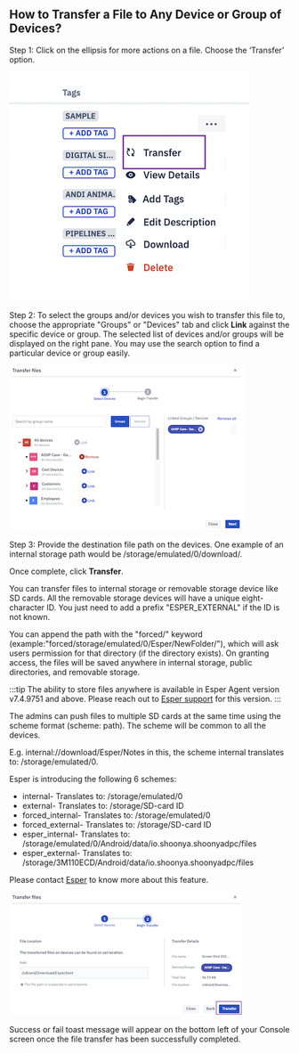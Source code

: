 ## How to Transfer a File to Any Device or Group of Devices?

Step 1: Click on the ellipsis for more actions on a file. Choose the ‘Transfer’ option.

![Transfer file](./images/transfer/1-transfer.png)

  

Step 2: To select the groups and/or devices you wish to transfer this file to, choose the appropriate "Groups" or "Devices" tab and click **Link** against the specific device or group. The selected list of devices and/or groups will be displayed on the right pane. You may use the search option to find a particular device or group easily. 

  

![Select group and devices](./images/transfer/2-selectdevice.png)

  

Step 3:  Provide the destination file path on the devices. One example of an internal storage path would be /storage/emulated/0/download/.

Once complete, click **Transfer**. 

You can transfer files to internal storage or removable storage device like SD cards. All the removable storage devices will have a unique eight-character ID. You just need to add a prefix "ESPER_EXTERNAL" if the ID is not known.

You can append the path with the "forced/" keyword (example:"forced/storage/emulated/0/Esper/NewFolder/"), which will ask users permission for that directory (if the directory exists). On granting access, the files will be saved anywhere in internal storage, public directories, and removable storage. 

:::tip
The ability to store files anywhere is available in Esper Agent version v7.4.9751 and above. Please reach out to [Esper support](mailto:support@esper.io) for this version.
:::
 
The admins can push files to multiple SD cards at the same time using the scheme format (scheme: path). The scheme will be common to all the devices. 

E.g. internal://download/Esper/Notes in this, the scheme internal translates to: /storage/emulated/0.

Esper is introducing the following 6 schemes:
 - internal- Translates to: /storage/emulated/0
 - external- Translates to: /storage/SD-card ID
 - forced_internal- Translates to: /storage/emulated/0
 - forced_external- Translates to: /storage/SD-card ID
 - esper_internal- Translates to:
 /storage/emulated/0/Android/data/io.shoonya.shoonyadpc/files
 - esper_external- Translates to: /storage/3M110ECD/Android/data/io.shoonya.shoonyadpc/files

Please contact [Esper](support@esper.io) to know more about this feature.

![Specify path for file transfer](./images/transfer/3-transferButton.png)

Success or fail toast message will appear on the bottom left of your Console screen once the file transfer has been successfully completed. 